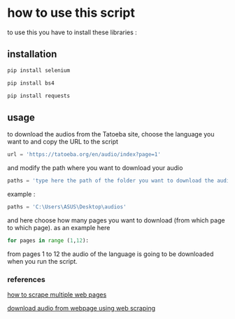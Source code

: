 # how to use this script
to use this you have to install these libraries :
## installation
```bash
pip install selenium
```
```bash
pip install bs4
```
```bash
pip install requests
```
## usage
to download the audios from the Tatoeba site, choose the language you want to  and copy the URL to the script  
```python
url = 'https://tatoeba.org/en/audio/index?page=1'
```
and modify the path where you want to download your audio
```python
paths = 'type here the path of the folder you want to download the audio into'
```
example :
```python
paths = 'C:\Users\ASUS\Desktop\audios'
```
and here choose how many pages you want to download (from which page to which page). 
as an example here 
```python
for pages in range (1,12):
```
from pages 1 to 12 the audio of the language is going to be downloaded when you run the script.
### references 
[how to scrape multiple web pages](https://www.geeksforgeeks.org/how-to-scrape-multiple-pages-of-a-website-using-python/)

[download audio from webpage using web scraping](https://stackoverflow.com/questions/59539194/how-to-download-all-mp3-url-as-mp3-from-a-webpage-using-python3)
